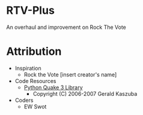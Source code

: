 # RTV-Plus
An overhaul and improvement on Rock The Vote

# Attribution
- Inspiration
    - Rock the Vote [insert creator's name]
- Code Resources
    - [Python Quake 3 Library](http://misc.slowchop.com/misc/wiki/pyquake3)
        - Copyright (C) 2006-2007 Gerald Kaszuba
- Coders
    - EW Swot

